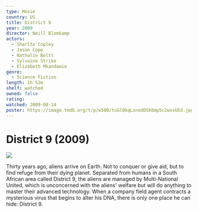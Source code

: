 ```yaml
---
type: Movie
country: US
title: District 9
year: 2009
director: Neill Blomkamp
actors:
  - Sharlto Copley
  - Jason Cope
  - Nathalie Boltt
  - Sylvaine Strike
  - Elizabeth Mkandawie
genre:
  - Science Fiction
length: 1h 52m
shelf: watched
owned: false
rating:
watched: 2009-08-14
poster: https://image.tmdb.org/t/p/w500/tuGlQkqLxnodDSk6mp5c2wvxUEd.jpg
---
```


# District 9 (2009)

![](https://image.tmdb.org/t/p/w500/tuGlQkqLxnodDSk6mp5c2wvxUEd.jpg)

Thirty years ago, aliens arrive on Earth. Not to conquer or give aid, but to find refuge from their dying planet. Separated from humans in a South African area called District 9, the aliens are managed by Multi-National United, which is unconcerned with the aliens' welfare but will do anything to master their advanced technology. When a company field agent contracts a mysterious virus that begins to alter his DNA, there is only one place he can hide: District 9.